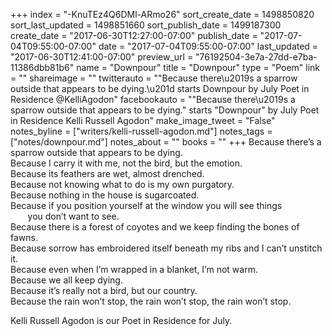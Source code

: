 +++
index = "-KnuTEz4Q6DMl-ARmo26"
sort_create_date = 1498850820
sort_last_updated = 1498851660
sort_publish_date = 1499187300
create_date = "2017-06-30T12:27:00-07:00"
publish_date = "2017-07-04T09:55:00-07:00"
date = "2017-07-04T09:55:00-07:00"
last_updated = "2017-06-30T12:41:00-07:00"
preview_url = "76192504-3e7a-27dd-e7ba-11386dbb81b6"
name = "Downpour"
title = "Downpour"
type = "Poem"
link = ""
shareimage = ""
twitterauto = "\"Because there\u2019s a sparrow outside that appears to be dying.\u201d starts Downpour by July Poet in Residence @KelliAgodon"
facebookauto = "\"Because there\u2019s a sparrow outside that appears to be dying.\" starts \"Downpour\" by July Poet in Residence Kelli Russell Agodon"
make_image_tweet = "False"
notes_byline = ["writers/kelli-russell-agodon.md"]
notes_tags = ["notes/downpour.md"]
notes_about = ""
books = ""
+++
Because there’s a sparrow outside that appears to be dying.<br> 
Because I carry it with me, not the bird, but the emotion.<br>
Because its feathers are wet, almost drenched.<br>
Because not knowing what to do is my own purgatory.<br> 
Because nothing in the house is sugarcoated.<br>
Because if you position yourself at the window you will see things<br> 
&nbsp;&nbsp;&nbsp;&nbsp;&nbsp;&nbsp;&nbsp;you don’t want to see.<br>
Because there is a forest of coyotes and we keep finding the bones of fawns.<br> 
Because sorrow has embroidered itself beneath my ribs and I can’t unstitch it.<br>
Because even when I’m wrapped in a blanket, I’m not warm.<br>
Because we all keep dying.<br>
Because it’s really not a bird, but our country.<br>
Because the rain won’t stop, the rain won’t stop, the rain won’t stop.

<p class="poem-footer">Kelli Russell Agodon is our Poet in Residence for July.</p>